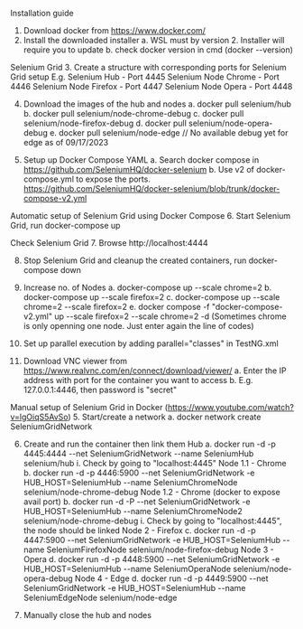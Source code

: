 Installation guide
1. Download docker from https://www.docker.com/
2. Install the downloaded installer
    a. WSL must by version 2. Installer will require you to update
    b. check docker version in cmd (docker --version)

Selenium Grid
3. Create a structure with corresponding ports for Selenium Grid setup
E.g.
    Selenium Hub - Port 4445
    Selenium Node Chrome - Port 4446
    Selenium Node Firefox - Port 4447
    Selenium Node Opera - Port 4448

4. Download the images of the hub and nodes
    a. docker pull selenium/hub
    b. docker pull selenium/node-chrome-debug
    c. docker pull selenium/node-firefox-debug
    d. docker pull selenium/node-opera-debug
    e. docker pull selenium/node-edge               // No available debug yet for edge as of 09/17/2023

5. Setup up Docker Compose YAML 
    a. Search docker compose in https://github.com/SeleniumHQ/docker-selenium
    b. Use v2 of docker-compose.yml to expose the ports. https://github.com/SeleniumHQ/docker-selenium/blob/trunk/docker-compose-v2.yml

Automatic setup of Selenium Grid using Docker Compose 
6. Start Selenium Grid, run docker-compose up

Check Selenium Grid
7. Browse http://localhost:4444

8. Stop Selenium Grid and cleanup the created containers, run docker-compose down

9. Increase no. of Nodes 
    a. docker-compose up --scale chrome=2
    b. docker-compose up --scale firefox=2
    c. docker-compose up --scale chrome=2 --scale firefox=2
    e. docker compose -f "docker-compose-v2.yml" up --scale firefox=2 --scale chrome=2 -d (Sometimes chrome is only openning one node. Just enter again the line of codes)


10. Set up parallel execution by adding parallel="classes" in TestNG.xml


11. Download VNC viewer from https://www.realvnc.com/en/connect/download/viewer/
    a. Enter the IP address with port for the container you want to access
    b. E.g. 127.0.0.1:4446, then password is "secret"

Manual setup of Selenium Grid in Docker (https://www.youtube.com/watch?v=lgOiqS5AvSo)
5. Start/create a network
    a. docker network create SeleniumGridNetwork

6. Create and run the container then link them
    Hub
    a. docker run -d -p 4445:4444 --net SeleniumGridNetwork --name SeleniumHub selenium/hub
        i. Check by going to "localhost:4445"
    Node 1.1 - Chrome
    b. docker run -d -p 4446:5900 --net SeleniumGridNetwork -e HUB_HOST=SeleniumHub --name SeleniumChromeNode selenium/node-chrome-debug
    Node 1.2 - Chrome (docker to expose avail port)
    b. docker run -d -P --net SeleniumGridNetwork -e HUB_HOST=SeleniumHub --name SeleniumChromeNode2 selenium/node-chrome-debug
        i. Check by going to "localhost:4445", the node should be linked
    Node 2 - Firefox
    c. docker run -d -p 4447:5900 --net SeleniumGridNetwork -e HUB_HOST=SeleniumHub --name SeleniumFirefoxNode selenium/node-firefox-debug
    Node 3 - Opera
    d. docker run -d -p 4448:5900 --net SeleniumGridNetwork -e HUB_HOST=SeleniumHub --name SeleniumOperaNode selenium/node-opera-debug
    Node 4 - Edge
    d. docker run -d -p 4449:5900 --net SeleniumGridNetwork -e HUB_HOST=SeleniumHub --name SeleniumEdgeNode selenium/node-edge

7. Manually close the hub and nodes